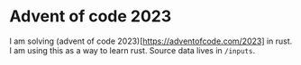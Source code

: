 # Advent of code 2023

I am solving (advent of code 2023)[https://adventofcode.com/2023] in rust. I am using this as a way to learn rust. Source data lives in `/inputs`. 

